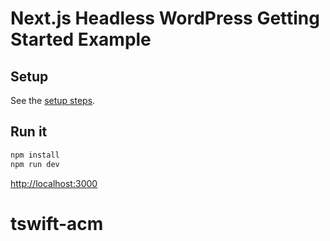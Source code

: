 # Next.js Headless WordPress Getting Started Example

## Setup

See the [setup steps](https://github.com/wpengine/faustjs#quick-start).

## Run it

```bash
npm install
npm run dev
```

[http://localhost:3000]()
# tswift-acm

